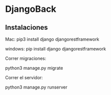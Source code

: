 # DjangoBack

## Instalaciones

Mac:
pip3 install django djangorestframework

windows:
pip install django djangorestframework

Correr migraciones:

python3 manage.py migrate

Correr el servidor:

python3 manage.py runserver